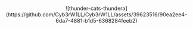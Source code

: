 <p align="center">
![thunder-cats-thundera](https://github.com/Cyb3rW1LL/Cyb3rW1LL/assets/39623516/90ea2ee4-6da7-4881-b1d5-6368284feeb2)
</p>

